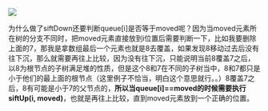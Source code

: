 ![](https://winterliublog.oss-cn-beijing.aliyuncs.com/notes/20211205201211.png)

为什么做了siftDown还要判断queue[i]是否等于moved呢？因为当moved元素所在树的分支不同时，把moved元素直接放到i位置后需要判断一下，比如我要删除上面的7，那我是拿数组最后一个元素也就是8去覆盖，如果发现8移动过去后没有往下沉，那么就需要再往上比较，因为没有往下沉，只能说明当前8覆盖7之后，以8为根节点的子树满足堆的性质，但是这个8和7在不同的子树当中，8和7都只是小于他们的最上面的根节点（这里例子不恰当，明白这个意思就行。。）8覆盖7之后，8有可能是小于7的父节点的，**所以当queue[i]==moved的时候需要执行siftUp(i, moved)**，也就是再往上比较，直到moved元素放到一个正确的位置。

